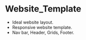 # Website_Template
- Ideal website layout.
- Responsive website template.
- Nav bar, Header, Grids, Footer.
